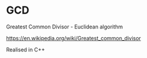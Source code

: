 # GCD
Greatest Common Divisor - Euclidean algorithm

https://en.wikipedia.org/wiki/Greatest_common_divisor

Realised in C++
